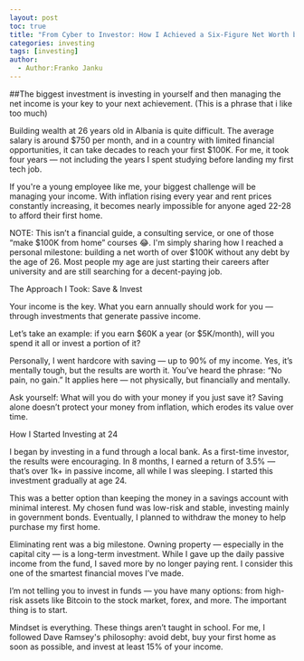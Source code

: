 ```yaml
---
layout: post
toc: true
title: "From Cyber to Investor: How I Achieved a Six-Figure Net Worth by Age 26"
categories: investing
tags: [investing] 
author:
  - Author:Franko Janku
---
```


##The biggest investment is investing in yourself and then managing the net income is your key to your next achievement. (This is a phrase that i like too much)


Building wealth at 26 years old in Albania is quite difficult. The average salary is around $750 per month, and in a country with limited financial opportunities, it can take decades to reach your first $100K. For me, it took four years — not including the years I spent studying before landing my first tech job.

If you're a young employee like me, your biggest challenge will be managing your income. With inflation rising every year and rent prices constantly increasing, it becomes nearly impossible for anyone aged 22-28 to afford their first home.

NOTE: This isn’t a financial guide, a consulting service, or one of those “make $100K from home” courses 😂. 
I'm simply sharing how I reached a personal milestone: building a net worth of over $100K without any debt by the age of 26. Most people my age are just starting their careers after university and are still searching for a decent-paying job.

The Approach I Took: Save & Invest

Your income is the key. What you earn annually should work for you — through investments that generate passive income.

Let’s take an example: if you earn $60K a year (or $5K/month), will you spend it all or invest a portion of it?

Personally, I went hardcore with saving — up to 90% of my income. Yes, it’s mentally tough, but the results are worth it. You’ve heard the phrase: “No pain, no gain.” It applies here — not physically, but financially and mentally.

Ask yourself: What will you do with your money if you just save it? Saving alone doesn’t protect your money from inflation, which erodes its value over time.

How I Started Investing at 24

I began by investing in a fund through a local bank. As a first-time investor, the results were encouraging. In 8 months, I earned a return of 3.5% — that’s over 1k+ in passive income, all while I was sleeping. I started this investment gradually at age 24.

This was a better option than keeping the money in a savings account with minimal interest. My chosen fund was low-risk and stable, investing mainly in government bonds. Eventually, I planned to withdraw the money to help purchase my first home.

Eliminating rent was a big milestone. Owning property — especially in the capital city — is a long-term investment. While I gave up the daily passive income from the fund, I saved more by no longer paying rent. I consider this one of the smartest financial moves I’ve made.

I’m not telling you to invest in funds — you have many options: from high-risk assets like Bitcoin to the stock market, forex, and more. The important thing is to start.

Mindset is everything. These things aren’t taught in school. For me, I followed Dave Ramsey's philosophy: avoid debt, buy your first home as soon as possible, and invest at least 15% of your income.
